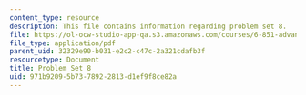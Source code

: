 ```yaml
---
content_type: resource
description: This file contains information regarding problem set 8.
file: https://ol-ocw-studio-app-qa.s3.amazonaws.com/courses/6-851-advanced-data-structures-spring-2012/971b92095b7378922813d1ef9f8ce82a_MIT6_851S12_ps8.pdf
file_type: application/pdf
parent_uid: 32329e90-b031-e2c2-c47c-2a321cdafb3f
resourcetype: Document
title: Problem Set 8
uid: 971b9209-5b73-7892-2813-d1ef9f8ce82a
---
```

